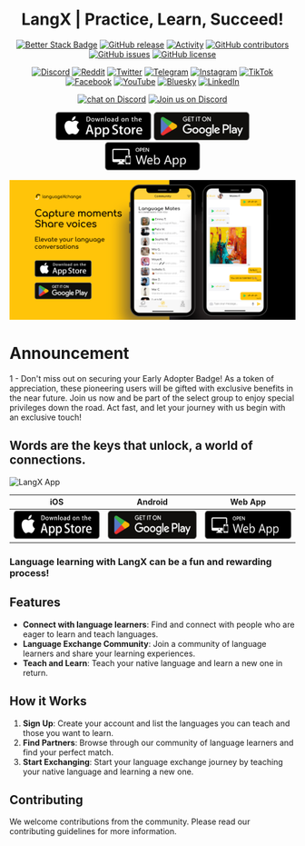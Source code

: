  <h1 align="center"> LangX | Practice, Learn, Succeed! </h1>
<p align="center">
  <a href="https://status.langx.io/" target="_blank"><img src="https://uptime.betterstack.com/status-badges/v1/monitor/vrew.svg" alt="Better Stack Badge"></a>
  <a href="https://github.com/langx/langx/releases" target="_blank"><img src="https://img.shields.io/github/release/langx/langx.svg" alt="GitHub release"></a>
  <a href="https://github.com/badges/langx/langx" target="_blank"><img src="https://img.shields.io/github/commit-activity/m/langx/langx" alt="Activity"></a>
  <a href="https://github.com/langx/langx/graphs/contributors" target="_blank"><img src="https://img.shields.io/github/contributors/langx/langx.svg" alt="GitHub contributors"></a>
  <a href="https://github.com/langx/langx/issues" target="_blank"><img src="https://img.shields.io/github/issues/langx/langx.svg" alt="GitHub issues"></a>
  <a href="https://github.com/langx/langx/blob/main/LICENSE" target="_blank"><img src="https://img.shields.io/github/license/langx/langx.svg" alt="GitHub license"></a>
</p>
<p align="center">
  <a href="https://discord.com/invite/2D3jW2YDgS" target="_blank"><img src="https://img.shields.io/badge/-Discord-blue?style=flat-square&logo=discord&logoColor=white" alt="Discord"></a>
  <a href="https://reddit.com/r/langx" target="_blank"><img src="https://img.shields.io/badge/-Reddit-FF5700?style=flat-square&logo=reddit&logoColor=white" alt="Reddit"></a>
  <a href="https://x.com/languageXapp" target="_blank"><img src="https://img.shields.io/badge/-Twitter-1DA1F2?style=flat-square&logo=twitter&logoColor=white" alt="Twitter"></a>
  <a href="https://t.me/langxapp" target="_blank"><img src="https://img.shields.io/badge/-Telegram-2CA5E0?style=flat-square&logo=telegram&logoColor=white" alt="Telegram"></a>
  <a href="https://instagram.com/langxapp" target="_blank"><img src="https://img.shields.io/badge/-Instagram-E4405F?style=flat-square&logo=instagram&logoColor=white" alt="Instagram"></a>
  <a href="https://tiktok.com/@langxapp" target="_blank"><img src="https://img.shields.io/badge/-TikTok-000000?style=flat-square&logo=tiktok&logoColor=white" alt="TikTok"></a>
  <a href="https://www.facebook.com/langxapp" target="_blank"><img src="https://img.shields.io/badge/-Facebook-1877F2?style=flat-square&logo=facebook&logoColor=white" alt="Facebook"></a>
  <a href="https://www.youtube.com/@langxapp" target="_blank"><img src="https://img.shields.io/badge/-YouTube-FF0000?style=flat-square&logo=youtube&logoColor=white" alt="YouTube"></a>
  <a href="https://bsky.app/profile/langx.io" target="_blank"><img src="https://img.shields.io/badge/-Bluesky-1DA1F2?style=flat-square&logo=bluesky&logoColor=white" alt="Bluesky"></a>
  <a href="https://www.linkedin.com/products/new-chapter-technology-limited-liability-company-languagexchange-practice-learn-succeed/" target="_blank"><img src="https://img.shields.io/badge/-LinkedIn-0077B5?style=flat-square&logo=linkedin&logoColor=white" alt="LinkedIn"></a>
</p>
<p align="center">
  <a href="https://discord.com/invite/2D3jW2YDgS" target="_blank"><img src="https://img.shields.io/discord/1211339989967970375?logo=discord" alt="chat on Discord"></a>
  <a href="https://discord.com/invite/2D3jW2YDgS" target="_blank"><img src="https://dcbadge.vercel.app/api/server/2D3jW2YDgS?style=flat" alt="Join us on Discord"></a>
</p>
<p align="center">
  <a href='https://apps.apple.com/app/languagexchange/id6474187141' target='_blank'><img src="assets/ios.png" height="50"></a>
  <a href='https://play.google.com/store/apps/details?id=tech.newchapter.languageXchange' target='_blank'><img src="assets/android.png" height="50"></a>
  <a href='https://app.langx.io' target='_blank'><img src="assets/pwa.png" height="50"></a>
</p>
<p align="center">
  <a href="https://langx.io" target="_blank">
  <img alt="Featured Image" src="https://github.com/langx/.github/blob/main/assets/featured_image.png" />
  </a>
</p>

# Announcement

1 - Don't miss out on securing your Early Adopter Badge! As a token of appreciation, these pioneering users will be gifted with exclusive benefits in the near future. Join us now and be part of the select group to enjoy special privileges down the road. Act fast, and let your journey with us begin with an exclusive touch!

## Words are the keys that unlock, a world of connections.

![LangX App](assets/homepage-app.gif)

|                                                        iOS                                                        |                                                                   Android                                                                   |                                    Web App                                     |
| :---------------------------------------------------------------------------------------------------------------: | :-----------------------------------------------------------------------------------------------------------------------------------------: | :----------------------------------------------------------------------------: |
| [<img src="assets/ios.png" height="50" target="_blank">](https://apps.apple.com/app/languagexchange/id6474187141) | [<img src="assets/android.png" height="50" target="_blank">](https://play.google.com/store/apps/details?id=tech.newchapter.languageXchange) | [<img src="assets/pwa.png" height="50" target="_blank">](https://app.langx.io) |

### Language learning with LangX can be a fun and **rewarding process!**

## Features

- **Connect with language learners**: Find and connect with people who are eager to learn and teach languages.
- **Language Exchange Community**: Join a community of language learners and share your learning experiences.
- **Teach and Learn**: Teach your native language and learn a new one in return.

## How it Works

1. **Sign Up**: Create your account and list the languages you can teach and those you want to learn.
2. **Find Partners**: Browse through our community of language learners and find your perfect match.
3. **Start Exchanging**: Start your language exchange journey by teaching your native language and learning a new one.

## Contributing

We welcome contributions from the community. Please read our contributing guidelines for more information.
